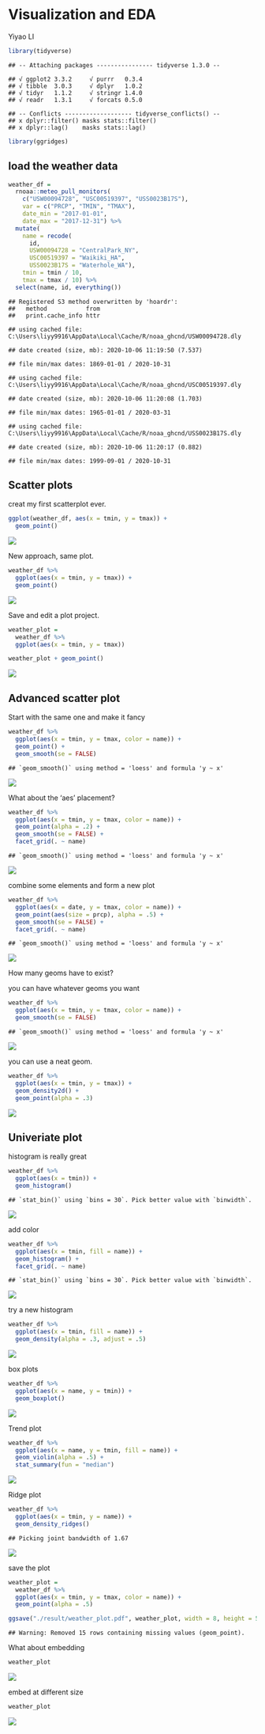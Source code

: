 Visualization and EDA
================
Yiyao LI

``` r
library(tidyverse)
```

    ## -- Attaching packages ---------------- tidyverse 1.3.0 --

    ## √ ggplot2 3.3.2     √ purrr   0.3.4
    ## √ tibble  3.0.3     √ dplyr   1.0.2
    ## √ tidyr   1.1.2     √ stringr 1.4.0
    ## √ readr   1.3.1     √ forcats 0.5.0

    ## -- Conflicts ------------------- tidyverse_conflicts() --
    ## x dplyr::filter() masks stats::filter()
    ## x dplyr::lag()    masks stats::lag()

``` r
library(ggridges)
```

## load the weather data

``` r
weather_df = 
  rnoaa::meteo_pull_monitors(
    c("USW00094728", "USC00519397", "USS0023B17S"),
    var = c("PRCP", "TMIN", "TMAX"), 
    date_min = "2017-01-01",
    date_max = "2017-12-31") %>%
  mutate(
    name = recode(
      id, 
      USW00094728 = "CentralPark_NY", 
      USC00519397 = "Waikiki_HA",
      USS0023B17S = "Waterhole_WA"),
    tmin = tmin / 10,
    tmax = tmax / 10) %>%
  select(name, id, everything())
```

    ## Registered S3 method overwritten by 'hoardr':
    ##   method           from
    ##   print.cache_info httr

    ## using cached file: C:\Users\liyy9916\AppData\Local\Cache/R/noaa_ghcnd/USW00094728.dly

    ## date created (size, mb): 2020-10-06 11:19:50 (7.537)

    ## file min/max dates: 1869-01-01 / 2020-10-31

    ## using cached file: C:\Users\liyy9916\AppData\Local\Cache/R/noaa_ghcnd/USC00519397.dly

    ## date created (size, mb): 2020-10-06 11:20:08 (1.703)

    ## file min/max dates: 1965-01-01 / 2020-03-31

    ## using cached file: C:\Users\liyy9916\AppData\Local\Cache/R/noaa_ghcnd/USS0023B17S.dly

    ## date created (size, mb): 2020-10-06 11:20:17 (0.882)

    ## file min/max dates: 1999-09-01 / 2020-10-31

## Scatter plots

creat my first scatterplot ever.

``` r
ggplot(weather_df, aes(x = tmin, y = tmax)) + 
  geom_point()
```

![](visualization-and-EDA_files/figure-gfm/unnamed-chunk-2-1.png)<!-- -->

New approach, same plot.

``` r
weather_df %>%
  ggplot(aes(x = tmin, y = tmax)) + 
  geom_point()
```

![](visualization-and-EDA_files/figure-gfm/unnamed-chunk-3-1.png)<!-- -->

Save and edit a plot project.

``` r
weather_plot = 
  weather_df %>%
  ggplot(aes(x = tmin, y = tmax))

weather_plot + geom_point()
```

![](visualization-and-EDA_files/figure-gfm/unnamed-chunk-4-1.png)<!-- -->

## Advanced scatter plot

Start with the same one and make it fancy

``` r
weather_df %>%
  ggplot(aes(x = tmin, y = tmax, color = name)) + 
  geom_point() + 
  geom_smooth(se = FALSE)
```

    ## `geom_smooth()` using method = 'loess' and formula 'y ~ x'

![](visualization-and-EDA_files/figure-gfm/unnamed-chunk-5-1.png)<!-- -->

What about the ‘aes’ placement?

``` r
weather_df %>%
  ggplot(aes(x = tmin, y = tmax, color = name)) + 
  geom_point(alpha = .2) + 
  geom_smooth(se = FALSE) +
  facet_grid(. ~ name)
```

    ## `geom_smooth()` using method = 'loess' and formula 'y ~ x'

![](visualization-and-EDA_files/figure-gfm/unnamed-chunk-6-1.png)<!-- -->

combine some elements and form a new plot

``` r
weather_df %>%
  ggplot(aes(x = date, y = tmax, color = name)) + 
  geom_point(aes(size = prcp), alpha = .5) + 
  geom_smooth(se = FALSE) +
  facet_grid(. ~ name)
```

    ## `geom_smooth()` using method = 'loess' and formula 'y ~ x'

![](visualization-and-EDA_files/figure-gfm/unnamed-chunk-7-1.png)<!-- -->

How many geoms have to exist?

you can have whatever geoms you want

``` r
weather_df %>%
  ggplot(aes(x = tmin, y = tmax, color = name)) + 
  geom_smooth(se = FALSE)
```

    ## `geom_smooth()` using method = 'loess' and formula 'y ~ x'

![](visualization-and-EDA_files/figure-gfm/unnamed-chunk-8-1.png)<!-- -->

you can use a neat geom.

``` r
weather_df %>%
  ggplot(aes(x = tmin, y = tmax)) + 
  geom_density2d() + 
  geom_point(alpha = .3)
```

![](visualization-and-EDA_files/figure-gfm/unnamed-chunk-9-1.png)<!-- -->

## Univeriate plot

histogram is really great

``` r
weather_df %>%
  ggplot(aes(x = tmin)) +
  geom_histogram()
```

    ## `stat_bin()` using `bins = 30`. Pick better value with `binwidth`.

![](visualization-and-EDA_files/figure-gfm/unnamed-chunk-10-1.png)<!-- -->

add color

``` r
weather_df %>%
  ggplot(aes(x = tmin, fill = name)) +
  geom_histogram() + 
  facet_grid(. ~ name)
```

    ## `stat_bin()` using `bins = 30`. Pick better value with `binwidth`.

![](visualization-and-EDA_files/figure-gfm/unnamed-chunk-11-1.png)<!-- -->

try a new histogram

``` r
weather_df %>%
  ggplot(aes(x = tmin, fill = name)) +
  geom_density(alpha = .3, adjust = .5)
```

![](visualization-and-EDA_files/figure-gfm/unnamed-chunk-12-1.png)<!-- -->

box plots

``` r
weather_df %>%
  ggplot(aes(x = name, y = tmin)) + 
  geom_boxplot()
```

![](visualization-and-EDA_files/figure-gfm/unnamed-chunk-13-1.png)<!-- -->

Trend plot

``` r
weather_df %>%
  ggplot(aes(x = name, y = tmin, fill = name)) + 
  geom_violin(alpha = .5) +
  stat_summary(fun = "median")
```

![](visualization-and-EDA_files/figure-gfm/unnamed-chunk-14-1.png)<!-- -->

Ridge plot

``` r
weather_df %>%
  ggplot(aes(x = tmin, y = name)) + 
  geom_density_ridges()
```

    ## Picking joint bandwidth of 1.67

![](visualization-and-EDA_files/figure-gfm/unnamed-chunk-15-1.png)<!-- -->

save the plot

``` r
weather_plot = 
  weather_df %>%
  ggplot(aes(x = tmin, y = tmax, color = name)) +
  geom_point(alpha = .5)

ggsave("./result/weather_plot.pdf", weather_plot, width = 8, height = 5)
```

    ## Warning: Removed 15 rows containing missing values (geom_point).

What about embedding

``` r
weather_plot
```

![](visualization-and-EDA_files/figure-gfm/unnamed-chunk-17-1.png)<!-- -->

embed at different size

``` r
weather_plot
```

![](visualization-and-EDA_files/figure-gfm/unnamed-chunk-18-1.png)<!-- -->
